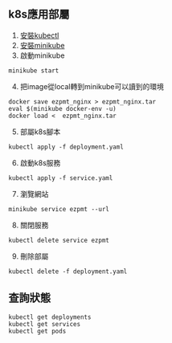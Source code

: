 ## k8s應用部屬
1. [安裝kubectl](https://kubernetes.io/zh-cn/docs/tasks/tools/install-kubectl-linux/)
2. [安裝minikube](https://minikube.sigs.k8s.io/docs/start/)
3. 啟動minikube
```
minikube start
```
4. 把image從local轉到minikube可以讀到的環境
```
docker save ezpmt_nginx > ezpmt_nginx.tar
eval $(minikube docker-env -u)
docker load <  ezpmt_nginx.tar
```
5. 部屬k8s腳本
```
kubectl apply -f deployment.yaml
```
6. 啟動k8s服務
```
kubectl apply -f service.yaml
```
7. 瀏覽網站
```
minikube service ezpmt --url
```
8. 關閉服務
```
kubectl delete service ezpmt
```
9. 刪除部屬
```
kubectl delete -f deployment.yaml
```
## 查詢狀態
```
kubectl get deployments
kubectl get services
kubectl get pods
```